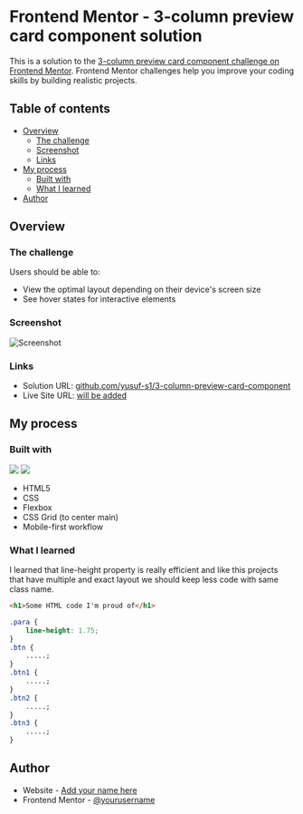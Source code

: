 # Frontend Mentor - 3-column preview card component solution

This is a solution to the [3-column preview card component challenge on Frontend Mentor](https://www.frontendmentor.io/challenges/3column-preview-card-component-pH92eAR2-). Frontend Mentor challenges help you improve your coding skills by building realistic projects.

## Table of contents

-   [Overview](#overview)
    -   [The challenge](#the-challenge)
    -   [Screenshot](#screenshot)
    -   [Links](#links)
-   [My process](#my-process)
    -   [Built with](#built-with)
    -   [What I learned](#what-i-learned)
-   [Author](#author)

## Overview

### The challenge

Users should be able to:

-   View the optimal layout depending on their device's screen size
-   See hover states for interactive elements

### Screenshot

![Screenshot](./screenshot.jpg)

### Links

-   Solution URL: [github.com/yusuf-s1/3-column-preview-card-component](https://github.com/yusuf-s1/3-column-preview-card-component)
-   Live Site URL: [will be added](https://your-live-site-url.com)

## My process

### Built with

![](https://img.shields.io/badge/HTML-239120?style=for-the-badge&logo=html5&logoColor=white)
![](https://img.shields.io/badge/CSS-239120?&style=for-the-badge&logo=css3&logoColor=white)

-   HTML5
-   CSS
-   Flexbox
-   CSS Grid (to center main)
-   Mobile-first workflow

### What I learned

I learned that line-height property is really efficient and like this projects that have multiple and exact layout we should keep less code with same class name.

```html
<h1>Some HTML code I'm proud of</h1>
```

```css
.para {
    line-height: 1.75;
}
.btn {
    .....;
}
.btn1 {
    .....;
}
.btn2 {
    .....;
}
.btn3 {
    .....;
}
```

## Author

-   Website - [Add your name here](https://yusufs.w3spaces.com/)
-   Frontend Mentor - [@yourusername](https://www.frontendmentor.io/profile/yusfsqrtof)
